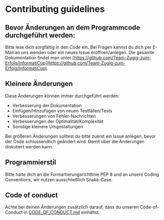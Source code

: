 # Contributing guidelines

## Bevor Änderungen an dem Programmcode durchgeführt werden:

Bitte lese dich sorgfältig in den Code ein. Bei Fragen kannst du dich per E-Mail an uns wenden oder ein neues Issue eröffnen/anlegen.
Die gesamte Dokumentation findet man unter [https://github.com/Team-Zugig-zum-Erfolg/InformatiCup](https://github.com/Team-Zugig-zum-Erfolg/InformatiCup).

## Kleinere Änderungen

Diese Änderungen können immer durchgeführt werden:

- Verbesserung der Dokumentation
- Einfügen/Hinzufügen von neuen Testfällen/Tests
- Verbesserungen von Fehler-Nachrichten
- Verbesserungen der Optimalität/Komplexität
- Sonstige kleinere Umgestaltungen

Bei größeren Änderungen solltest du bitte zuerst ein Issue anlegen, bevor der Code schlussendlich geändert wird. Damit über die Änderungen diskutiert werden kann.

## Programmierstil

Bitte halte dich an die Formartierungsrichtlinie PEP 8 und an unsere Coding Conventions, wir nutzen ausschließlich Snake-Case.

## Code of conduct

Achte bei deinen Änderungen zusätzlich darauf, dass du unseren Code-of-Conduct in [CODE_OF_CONDUCT.md](CODE_OF_CONDUCT.md) einhältst.
